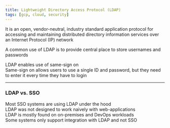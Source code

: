 ```yaml
---
title: Lightweight Directory Access Protocol (LDAP)
tags: [gcp, cloud, security]
---
```


It is an open, vendor-neutral, industry standard application protocol for accessing and maintaining distributed directory information services over an Internet Protocol (IP) network

A common use of LDAP is to provide central place to store usernames and passwords

LDAP enables use of same-sign on  
Same-sign on allows users to use a single ID and password, but they need to enter it every time they have to login

---

### LDAP vs. SSO

Most SSO systems are using LDAP under the hood  
LDAP was not designed to work naively with web-applications  
LDAP is mostly found on on-premises and DevOps workloads  
Some systems only support integration with LDAP and not SSO